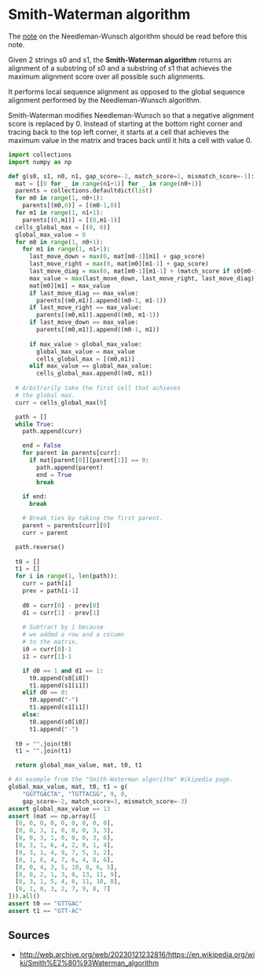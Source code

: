 # Smith-Waterman algorithm

The [note](https://github.com/hacobe/notes/blob/main/needleman_wunsch_algorithm.md) on the Needleman-Wunsch algorithm should be read before this note.

Given 2 strings s0 and s1, the **Smith-Waterman algorithm** returns an alignment of a substring of s0 and a substring of s1  that achieves the maximum alignment score over all possible such alignments.

It performs local sequence alignment as opposed to the global sequence alignment performed by the Needleman-Wunsch algorithm.

Smith-Waterman modifies Needleman-Wunsch so that a negative alignment score is replaced by 0. Instead of starting at the bottom right corner and tracing back to the top left corner, it starts at a cell that achieves the maximum value in the matrix and traces back until it hits a cell with value 0.

```python
import collections
import numpy as np

def g(s0, s1, n0, n1, gap_score=-2, match_score=1, mismatch_score=-1):
  mat = [[0 for _ in range(n1+1)] for _ in range(n0+1)]
  parents = collections.defaultdict(list)
  for m0 in range(1, n0+1):
    parents[(m0,0)] = [(m0-1,0)]
  for m1 in range(1, n1+1):
    parents[(0,m1)] = [(0,m1-1)]
  cells_global_max = [(0, 0)]
  global_max_value = 0
  for m0 in range(1, n0+1):
    for m1 in range(1, n1+1):
      last_move_down = max(0, mat[m0-1][m1] + gap_score)
      last_move_right = max(0, mat[m0][m1-1] + gap_score)
      last_move_diag = max(0, mat[m0-1][m1-1] + (match_score if s0[m0-1] == s1[m1-1] else mismatch_score))
      max_value = max(last_move_down, last_move_right, last_move_diag)
      mat[m0][m1] = max_value
      if last_move_diag == max_value:
        parents[(m0,m1)].append((m0-1, m1-1))
      if last_move_right == max_value:
        parents[(m0,m1)].append((m0, m1-1))
      if last_move_down == max_value:
        parents[(m0,m1)].append((m0-1, m1))
      
      if max_value > global_max_value:
        global_max_value = max_value
        cells_global_max = [(m0,m1)]
      elif max_value == global_max_value:
        cells_global_max.append((m0, m1))
    
  # Arbitrarily take the first cell that achieves
  # the global max.
  curr = cells_global_max[0]

  path = []
  while True:
    path.append(curr)

    end = False
    for parent in parents[curr]:
      if mat[parent[0]][parent[1]] == 0:
        path.append(parent)
        end = True
        break
    
    if end:
      break

    # Break ties by taking the first parent.
    parent = parents[curr][0]
    curr = parent

  path.reverse()
  
  t0 = []
  t1 = []
  for i in range(1, len(path)):
    curr = path[i]
    prev = path[i-1]
    
    d0 = curr[0] - prev[0]
    d1 = curr[1] - prev[1]
    
    # Subtract by 1 because
    # we added a row and a column
    # to the matrix.
    i0 = curr[0]-1
    i1 = curr[1]-1

    if d0 == 1 and d1 == 1:
      t0.append(s0[i0])
      t1.append(s1[i1])
    elif d0 == 0:
      t0.append("-")
      t1.append(s1[i1])
    else:
      t0.append(s0[i0])
      t1.append("-")
      
  t0 = "".join(t0)
  t1 = "".join(t1)

  return global_max_value, mat, t0, t1

# An example from the "Smith-Waterman algorithm" Wikipedia page.
global_max_value, mat, t0, t1 = g(
	"GGTTGACTA", "TGTTACGG", 9, 8,
	gap_score=-2, match_score=3, mismatch_score=-3)
assert global_max_value == 13
assert (mat == np.array([
  [0, 0, 0, 0, 0, 0, 0, 0, 0],
  [0, 0, 3, 1, 0, 0, 0, 3, 3],
  [0, 0, 3, 1, 0, 0, 0, 3, 6],
  [0, 3, 1, 6, 4, 2, 0, 1, 4],
  [0, 3, 1, 4, 9, 7, 5, 3, 2],
  [0, 1, 6, 4, 7, 6, 4, 8, 6],
  [0, 0, 4, 3, 5, 10, 8, 6, 5],
  [0, 0, 2, 1, 3, 8, 13, 11, 9],
  [0, 3, 1, 5, 4, 6, 11, 10, 8],
  [0, 1, 0, 3, 2, 7, 9, 8, 7]
])).all()
assert t0 == "GTTGAC"
assert t1 == "GTT-AC"
```

## Sources

* http://web.archive.org/web/20230121232816/https://en.wikipedia.org/wiki/Smith%E2%80%93Waterman_algorithm 